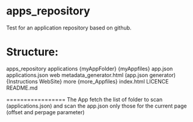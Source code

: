# apps_repository
Test for an application repository based on github.


Structure:
===========
apps_repository
	applications
		{myAppFolder}
			{myAppfiles}
			app.json
		applications.json
	web
		metadata_generator.html (app.json generator)
		{Instructions WebSite}
	more
		{more_Appfiles}
	index.html
	LICENCE
	README.md

=================
The App fetch the list of folder to scan (applications.json)
and scan the app.json only those for the current page (offset and perpage parameter)
